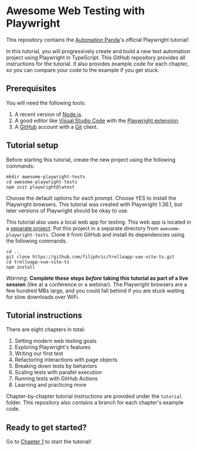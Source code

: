 # Awesome Web Testing with Playwright

This repository contains the [Automation Panda](https://automationpanda.com/)'s official Playwright tutorial!

In this tutorial, you will progressively create and build a new test automation project using Playwright in TypeScript.
This GitHub repository provides all instructions for the tutorial.
It also provides example code for each chapter,
so you can compare your code to the example if you get stuck.


## Prerequisites

You will need the following tools:

1. A recent version of [Node.js](https://nodejs.org/).
2. A good editor like [Visual Studio Code](https://code.visualstudio.com/) with the [Playwright extension](https://playwright.dev/docs/getting-started-vscode).
3. A [GitHub](https://github.com/) account with a [Git](https://git-scm.com/) client.


## Tutorial setup

Before starting this tutorial, create the new project using the following commands:

```
mkdir awesome-playwright-tests
cd awesome-playwright-tests
npm init playwright@latest
```

Choose the default options for each prompt.
Choose YES to install the Playwright browsers.
This tutorial was created with Playwright 1.36.1,
but later versions of Playwright should be okay to use.

This tutorial also uses a local web app for testing.
This web app is located in a [separate project](https://github.com/filiphric/trelloapp-vue-vite-ts).
Put this project in a separate directory from `awesome-playwright-tests`.
Clone it from GitHub and install its dependencies using the following commands.

```
cd ..
git clone https://github.com/filiphric/trelloapp-vue-vite-ts.git
cd trelloapp-vue-vite-ts
npm install
```

*Warning:*
**Complete these steps *before* taking this tutorial as part of a live session** (like at a conference or a webinar).
The Playwright browsers are a few hundred MBs large,
and you could fall behind if you are stuck waiting for slow downloads over WiFi.


## Tutorial instructions

There are eight chapters in total:

1. Setting modern web testing goals
2. Exploring Playwright's features
3. Writing our first test
4. Refactoring interactions with page objects
5. Breaking down tests by behaviors
6. Scaling tests with parallel execution
7. Running tests with GitHub Actions
8. Learning and practicing more

Chapter-by-chapter tutorial instructions are provided under the `tutorial` folder.
This repository also contains a branch for each chapter's example code.


## Ready to get started?

Go to [Chapter 1](tutorial/01-testing-goals.md) to start the tutorial!
